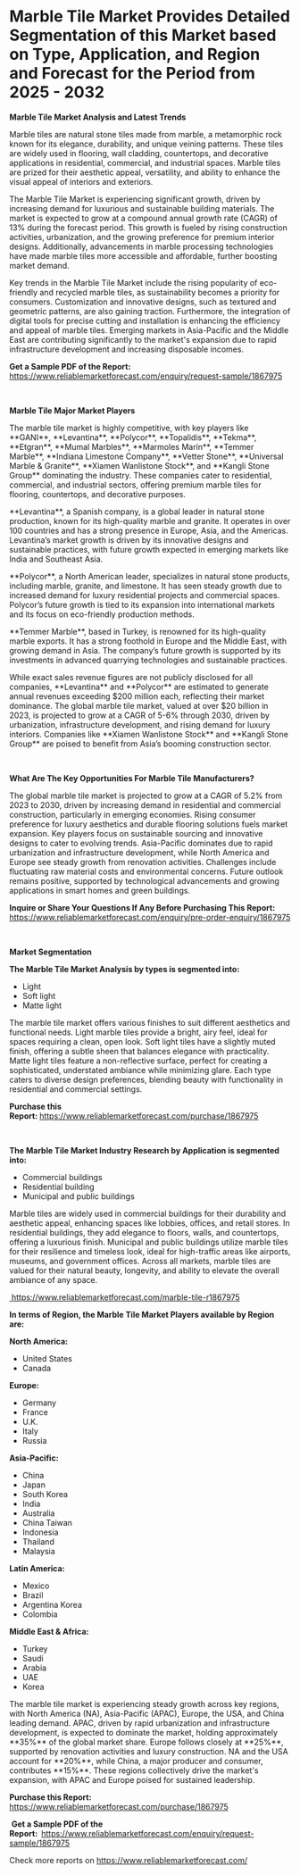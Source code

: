 <p><h1>Marble Tile Market Provides Detailed Segmentation of this Market based on Type, Application, and Region and Forecast for the Period from 2025 - 2032</h1></p><p><strong>Marble Tile Market Analysis and Latest Trends</strong></p>
<p><p>Marble tiles are natural stone tiles made from marble, a metamorphic rock known for its elegance, durability, and unique veining patterns. These tiles are widely used in flooring, wall cladding, countertops, and decorative applications in residential, commercial, and industrial spaces. Marble tiles are prized for their aesthetic appeal, versatility, and ability to enhance the visual appeal of interiors and exteriors.</p><p>The Marble Tile Market is experiencing significant growth, driven by increasing demand for luxurious and sustainable building materials. The market is expected to grow at a compound annual growth rate (CAGR) of 13% during the forecast period. This growth is fueled by rising construction activities, urbanization, and the growing preference for premium interior designs. Additionally, advancements in marble processing technologies have made marble tiles more accessible and affordable, further boosting market demand.</p><p>Key trends in the Marble Tile Market include the rising popularity of eco-friendly and recycled marble tiles, as sustainability becomes a priority for consumers. Customization and innovative designs, such as textured and geometric patterns, are also gaining traction. Furthermore, the integration of digital tools for precise cutting and installation is enhancing the efficiency and appeal of marble tiles. Emerging markets in Asia-Pacific and the Middle East are contributing significantly to the market's expansion due to rapid infrastructure development and increasing disposable incomes.</p></p>
<p><strong>Get a Sample PDF of the Report:&nbsp;</strong> <a href="https://www.reliablemarketforecast.com/enquiry/request-sample/1867975?utm_campaign=2117&utm_medium=2&utm_source=Github&utm_content=ia&utm_term=30012025&utm_id=marble-tile">https://www.reliablemarketforecast.com/enquiry/request-sample/1867975</a></p>
<p>&nbsp;</p>
<p><strong>Marble Tile Major Market Players</strong></p>
<p><p>The marble tile market is highly competitive, with key players like **GANI**, **Levantina**, **Polycor**, **Topalidis**, **Tekma**, **Etgran**, **Mumal Marbles**, **Marmoles Marín**, **Temmer Marble**, **Indiana Limestone Company**, **Vetter Stone**, **Universal Marble & Granite**, **Xiamen Wanlistone Stock**, and **Kangli Stone Group** dominating the industry. These companies cater to residential, commercial, and industrial sectors, offering premium marble tiles for flooring, countertops, and decorative purposes.</p><p>**Levantina**, a Spanish company, is a global leader in natural stone production, known for its high-quality marble and granite. It operates in over 100 countries and has a strong presence in Europe, Asia, and the Americas. Levantina’s market growth is driven by its innovative designs and sustainable practices, with future growth expected in emerging markets like India and Southeast Asia.</p><p>**Polycor**, a North American leader, specializes in natural stone products, including marble, granite, and limestone. It has seen steady growth due to increased demand for luxury residential projects and commercial spaces. Polycor’s future growth is tied to its expansion into international markets and its focus on eco-friendly production methods.</p><p>**Temmer Marble**, based in Turkey, is renowned for its high-quality marble exports. It has a strong foothold in Europe and the Middle East, with growing demand in Asia. The company’s future growth is supported by its investments in advanced quarrying technologies and sustainable practices.</p><p>While exact sales revenue figures are not publicly disclosed for all companies, **Levantina** and **Polycor** are estimated to generate annual revenues exceeding $200 million each, reflecting their market dominance. The global marble tile market, valued at over $20 billion in 2023, is projected to grow at a CAGR of 5-6% through 2030, driven by urbanization, infrastructure development, and rising demand for luxury interiors. Companies like **Xiamen Wanlistone Stock** and **Kangli Stone Group** are poised to benefit from Asia’s booming construction sector.</p></p>
<p>&nbsp;</p>
<p><strong>What Are The Key Opportunities For Marble Tile Manufacturers?</strong></p>
<p><p>The global marble tile market is projected to grow at a CAGR of 5.2% from 2023 to 2030, driven by increasing demand in residential and commercial construction, particularly in emerging economies. Rising consumer preference for luxury aesthetics and durable flooring solutions fuels market expansion. Key players focus on sustainable sourcing and innovative designs to cater to evolving trends. Asia-Pacific dominates due to rapid urbanization and infrastructure development, while North America and Europe see steady growth from renovation activities. Challenges include fluctuating raw material costs and environmental concerns. Future outlook remains positive, supported by technological advancements and growing applications in smart homes and green buildings.</p></p>
<p><strong>Inquire or Share Your Questions If Any Before Purchasing This Report:</strong> <a href="https://www.reliablemarketforecast.com/enquiry/pre-order-enquiry/1867975?utm_campaign=2117&utm_medium=2&utm_source=Github&utm_content=ia&utm_term=30012025&utm_id=marble-tile">https://www.reliablemarketforecast.com/enquiry/pre-order-enquiry/1867975</a></p>
<p>&nbsp;</p>
<p><strong>Market Segmentation</strong></p>
<p><strong>The Marble Tile Market Analysis by types is segmented into:</strong></p>
<p><ul><li>Light</li><li>Soft light</li><li>Matte light</li></ul></p>
<p><p>The marble tile market offers various finishes to suit different aesthetics and functional needs. Light marble tiles provide a bright, airy feel, ideal for spaces requiring a clean, open look. Soft light tiles have a slightly muted finish, offering a subtle sheen that balances elegance with practicality. Matte light tiles feature a non-reflective surface, perfect for creating a sophisticated, understated ambiance while minimizing glare. Each type caters to diverse design preferences, blending beauty with functionality in residential and commercial settings.</p></p>
<p><strong>Purchase this Report:&nbsp;</strong><a href="https://www.reliablemarketforecast.com/purchase/1867975?utm_campaign=2117&utm_medium=2&utm_source=Github&utm_content=ia&utm_term=30012025&utm_id=marble-tile">https://www.reliablemarketforecast.com/purchase/1867975</a></p>
<p>&nbsp;</p>
<p><strong>The Marble Tile Market Industry Research by Application is segmented into:</strong></p>
<p><ul><li>Commercial buildings</li><li>Residential building</li><li>Municipal and public buildings</li></ul></p>
<p><p>Marble tiles are widely used in commercial buildings for their durability and aesthetic appeal, enhancing spaces like lobbies, offices, and retail stores. In residential buildings, they add elegance to floors, walls, and countertops, offering a luxurious finish. Municipal and public buildings utilize marble tiles for their resilience and timeless look, ideal for high-traffic areas like airports, museums, and government offices. Across all markets, marble tiles are valued for their natural beauty, longevity, and ability to elevate the overall ambiance of any space.</p></p>
<p><a href="https://www.reliablemarketforecast.com/marble-tile-r1867975?utm_campaign=2117&utm_medium=2&utm_source=Github&utm_content=ia&utm_term=30012025&utm_id=marble-tile">&nbsp;https://www.reliablemarketforecast.com/marble-tile-r1867975</a></p>
<p><strong>In terms of Region, the Marble Tile Market Players available by Region are:</strong></p>
<p>
    <p> <strong> North America: </strong>
        <ul>
            <li>United States</li>
            <li>Canada</li>
        </ul>
        </p> 
    <p> <strong> Europe: </strong>
        <ul>
            <li>Germany</li>
            <li>France</li>
            <li>U.K.</li>
            <li>Italy</li>
            <li>Russia</li>
        </ul>
        </p> 
    <p> <strong> Asia-Pacific: </strong>
        <ul>
            <li>China</li>
            <li>Japan</li>
            <li>South Korea</li>
            <li>India</li>
            <li>Australia</li>
            <li>China Taiwan</li>
            <li>Indonesia</li>
            <li>Thailand</li>
            <li>Malaysia</li>
        </ul>
        </p> 
    <p> <strong> Latin America: </strong>
        <ul>
            <li>Mexico</li>
            <li>Brazil</li>
            <li>Argentina Korea</li>
            <li>Colombia</li>
        </ul>
        </p> 
    <p> <strong> Middle East & Africa: </strong>
        <ul>
            <li>Turkey</li>
            <li>Saudi</li>
            <li>Arabia</li>
            <li>UAE</li>
            <li>Korea</li>
        </ul>
    </p>
    </p>
<p><p>The marble tile market is experiencing steady growth across key regions, with North America (NA), Asia-Pacific (APAC), Europe, the USA, and China leading demand. APAC, driven by rapid urbanization and infrastructure development, is expected to dominate the market, holding approximately **35%** of the global market share. Europe follows closely at **25%**, supported by renovation activities and luxury construction. NA and the USA account for **20%**, while China, a major producer and consumer, contributes **15%**. These regions collectively drive the market's expansion, with APAC and Europe poised for sustained leadership.</p></p>
<p><strong>Purchase this Report: </strong><a href="https://www.reliablemarketforecast.com/purchase/1867975?utm_campaign=2117&utm_medium=2&utm_source=Github&utm_content=ia&utm_term=30012025&utm_id=marble-tile">https://www.reliablemarketforecast.com/purchase/1867975</a></p>
<p>&nbsp;<strong>Get a Sample PDF of the Report:&nbsp;&nbsp;</strong><a href="https://www.reliablemarketforecast.com/enquiry/request-sample/1867975?utm_campaign=2117&utm_medium=2&utm_source=Github&utm_content=ia&utm_term=30012025&utm_id=marble-tile">https://www.reliablemarketforecast.com/enquiry/request-sample/1867975</a></p>
<p><strong></strong></p>
<p>Check more reports on <a href="https://www.reliablemarketforecast.com/?utm_campaign=2117&utm_medium=2&utm_source=Github&utm_content=ia&utm_term=30012025&utm_id=marble-tile">https://www.reliablemarketforecast.com/</a></p>